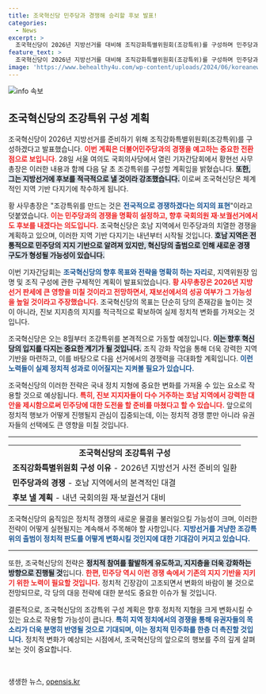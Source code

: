 ```yaml
---
title: 조국혁신당 민주당과 경쟁해 승리할 후보 발표!
categories:
  - News
excerpt: >
  조국혁신당이 2026년 지방선거를 대비해 조직강화특별위원회(조강특위)를 구성하며 민주당과의 치열한 경쟁을 예고했습니다. 내년 재·보궐선거에서도 후보를 내겠다는 밝혀, 정치 판도가 요동칠 전망입니다!
feature_text: >
  조국혁신당이 2026년 지방선거를 대비해 조직강화특별위원회(조강특위)를 구성하며 민주당과의 치열한 경쟁을 예고했습니다. 내년 재·보궐선거에서도 후보를 내겠다는 밝혀, 정치 판도가 요동칠 전망입니다!
image: 'https://www.behealthy4u.com/wp-content/uploads/2024/06/koreanews.jpg'
---
```


<p><img src="https://www.behealthy4u.com/wp-content/uploads/2024/06/koreanews.jpg" alt="info 속보" /></p>

<h2 data-ke-size="size26">조국혁신당의 조강특위 구성 계획</h2>

<p data-ke-size="size16">조국혁신당이 2026년 지방선거를 준비하기 위해 조직강화특별위원회(조강특위)를 구성하겠다고 발표했습니다. <b><span style="color: #ee2323;"> 이번 계획은 더불어민주당과의 경쟁을 예고하는 중요한 전환점으로 보입니다.</span></b> 28일 서울 여의도 국회의사당에서 열린 기자간담회에서 황현선 사무총장은 이러한 내용과 함께 다음 달 초 조강특위를 구성할 계획임을 밝혔습니다. <b><span style="background-color: #21538527;">또한, 그는 지방선거에 후보를 적극적으로 낼 것이라 강조했습니다.</span></b> 이로써 조국혁신당은 체계적인 지역 기반 다지기에 착수하게 됩니다.</p>

<p data-ke-size="size16">황 사무총장은 "조강특위를 만드는 것은 <b><span style="color: #1a5490;">전국적으로 경쟁하겠다는 의지의 표현</span></b>"이라고 덧붙였습니다. <b><span style="color: #ee2323;">이는 민주당과의 경쟁을 명확히 설정하고, 향후 국회의원 재·보궐선거에서도 후보를 내겠다는 의도입니다.</span></b> 조국혁신당은 호남 지역에서 민주당과의 치열한 경쟁을 계획하고 있으며, 이러한 지역 기반 다지기는 내년부터 시작될 것입니다. <b><span style="background-color: #21538527;">호남 지역은 전통적으로 민주당의 지지 기반으로 알려져 있지만, 혁신당의 출범으로 인해 새로운 경쟁 구도가 형성될 가능성이 있습니다.</span></b></p>

<p data-ke-size="size16">이번 기자간담회는 <b><span style="color: #1a5490;">조국혁신당의 향후 목표와 전략을 명확히 하는 자리</span></b>로, 지역위원장 임명 및 조직 구성에 관한 구체적인 계획이 발표되었습니다. <b><span style="color: #ee2323;">황 사무총장은 2026년 지방선거 판세에 큰 영향을 미칠 것이라고 전망하면서, 재보선에서의 성공 여부가 그 가능성을 높일 것이라고 주장했습니다.</span></b> 조국혁신당의 목표는 단순히 당의 존재감을 높이는 것이 아니라, 진보 지지층의 지지를 적극적으로 확보하여 실제 정치적 변화를 가져오는 것입니다.</p>

<p data-ke-size="size16">조국혁신당은 오는 8월부터 조강특위를 본격적으로 가동할 예정입니다. <b><span style="background-color: #21538527;">이는 향후 혁신당의 입지를 다지는 중요한 계기가 될 것입니다.</span></b> 조직 강화 작업을 통해 더욱 강력한 지역 기반을 마련하고, 이를 바탕으로 다음 선거에서의 경쟁력을 극대화할 계획입니다. <b><span style="color: #1a5490;">이런 노력들이 실제 정치적 성과로 이어질지는 지켜볼 필요가 있습니다.</span></b></p>

<p data-ke-size="size16">조국혁신당의 이러한 전략은 국내 정치 지형에 중요한 변화를 가져올 수 있는 요소로 작용할 것으로 예상됩니다. <b><span style="color: #ee2323;">특히, 진보 지지자들이 다수 거주하는 호남 지역에서 강력한 대안을 제시함으로써 민주당에 대한 도전을 할 준비를 마쳤다고 할 수 있습니다.</span></b> 앞으로의 정치적 행보가 어떻게 진행될지 관심이 집중되는데, 이는 정치적 경쟁 뿐만 아니라 유권자들의 선택에도 큰 영향을 미칠 것입니다.</p>

<hr>

<table style="width: 100%;">
  <tr>
    <td style="text-align: center; height: 17px;"><b>조국혁신당의 조강특위 구성</b></td>
  </tr>
  <tr>
    <td style="text-align: left; height: 17px;"><b>조직강화특별위원회 구성 이유</b> - 2026년 지방선거 사전 준비의 일환</td>
  </tr>
  <tr>
    <td style="text-align: left; height: 17px;"><b>민주당과의 경쟁</b> - 호남 지역에서의 본격적인 대결</td>
  </tr>
  <tr>
    <td style="text-align: left; height: 17px;"><b>후보 낼 계획</b> - 내년 국회의원 재·보궐선거 대비</td>
  </tr>
</table>

<p data-ke-size="size16">조국혁신당의 움직임은 정치적 경쟁의 새로운 물결을 불러일으킬 가능성이 크며, 이러한 전략이 어떻게 실현될지는 계속해서 주목해야 할 사항입니다. <b><span style="color: #1a5490;">지방선거를 겨냥한 조강특위의 출범이 정치적 판도를 어떻게 변화시킬 것인지에 대한 기대감이 커지고 있습니다.</span></b></p>

<hr>

<p data-ke-size="size16">또한, 조국혁신당의 전략은 <b><span style="background-color: #21538527;">정치적 참여를 활발하게 유도하고, 지지층을 더욱 강화하는 방향으로 진행될 것</span></b>입니다. <b><span style="color: #ee2323;">한편, 민주당 역시 이런 경쟁 속에서 기존의 지지 기반을 지키기 위한 노력이 필요할 것입니다.</span></b> 정치적 긴장감이 고조되면서 변화의 바람이 불 것으로 전망되므로, 각 당의 대응 전략에 대한 분석도 중요한 이슈가 될 것입니다.</p>

<p data-ke-size="size16">결론적으로, 조국혁신당의 조강특위 구성 계획은 향후 정치적 지형을 크게 변화시킬 수 있는 요소로 작용할 가능성이 큽니다. <b><span style="color: #1a5490;">특히 지역 정치에서의 경쟁을 통해 유권자들의 목소리가 더욱 분명히 반영될 것으로 기대되며, 이는 정치적 민주화를 한층 더 촉진할 것입니다.</span></b> 정치적 변화가 예상되는 시점에서, 조국혁신당의 앞으로의 행보를 주의 깊게 살펴보는 것이 중요합니다.</p>

<p data-ke-size="size16">&nbsp;</p>
생생한 뉴스, <a href="https://opensis.kr" rel="dofollow">opensis.kr</a>


